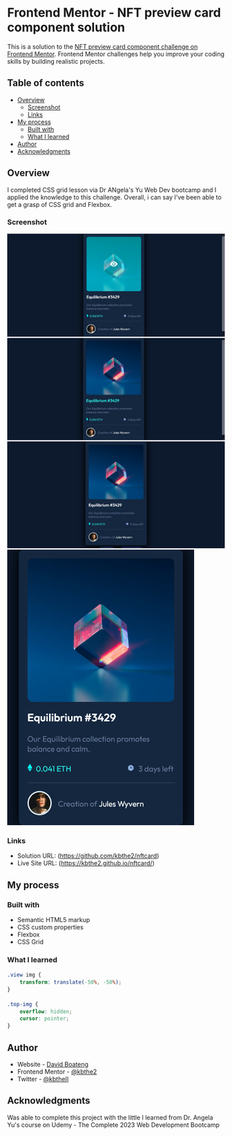 # Frontend Mentor - NFT preview card component solution

This is a solution to the [NFT preview card component challenge on Frontend Mentor](https://www.frontendmentor.io/challenges/nft-preview-card-component-SbdUL_w0U). Frontend Mentor challenges help you improve your coding skills by building realistic projects. 

## Table of contents

- [Overview](#overview)
  - [Screenshot](#screenshot)
  - [Links](#links)
- [My process](#my-process)
  - [Built with](#built-with)
  - [What I learned](#what-i-learned)
- [Author](#author)
- [Acknowledgments](#acknowledgments)

## Overview
I completed CSS grid lesson via Dr ANgela's Yu Web Dev bootcamp and I applied the knowledge to this challenge. Overall, i can say I've been able to get a grasp of CSS grid and Flexbox.

### Screenshot

![](./design/Screenshot%202023-07-15%20191303.jpg)
![](./design/Screenshot%202023-07-15%20191424.jpg)
![](./design/Screenshot%202023-07-15%20at%2019-11-16%20Frontend%20Mentor%20NFT%20preview%20card%20component.png)
![](./design/Screenshot%202023-07-15%20at%2019-11-46%20Frontend%20Mentor%20NFT%20preview%20card%20component.png)

### Links

- Solution URL: (https://github.com/kbthe2/nftcard)
- Live Site URL: (https://kbthe2.github.io/nftcard/)

## My process

### Built with

- Semantic HTML5 markup
- CSS custom properties
- Flexbox
- CSS Grid

### What I learned

```css
.view img {
    transform: translate(-50%, -50%);
}

.top-img {
    overflow: hidden;
    cursor: pointer;
}
```

## Author

- Website - [David Boateng](https://linktr.ee/kbthe2)
- Frontend Mentor - [@kbthe2](https://www.frontendmentor.io/profile/kbthe2)
- Twitter - [@kbtheII](https://twitter.com/kbtheII)

## Acknowledgments

Was able to complete this project with the little I learned from Dr. Angela Yu's course on Udemy - The Complete 2023 Web Development Bootcamp
